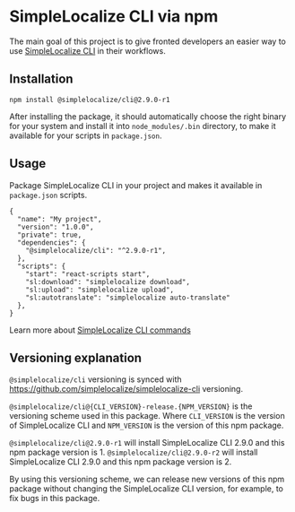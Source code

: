 # SimpleLocalize CLI via npm

The main goal of this project is to give fronted developers
an easier way to use [SimpleLocalize CLI](https://github.com/simplelocalize/simplelocalize-cli)
in their workflows. 

## Installation

```
npm install @simplelocalize/cli@2.9.0-r1
```

After installing the package, it should automatically choose the right binary for 
your system and install it into `node_modules/.bin` directory, to make it available for your
scripts in `package.json`.

## Usage

Package SimpleLocalize CLI in your project and makes it available in `package.json` scripts.


```
{
  "name": "My project",
  "version": "1.0.0",
  "private": true,
  "dependencies": {
    "@simplelocalize/cli": "^2.9.0-r1",
  },
  "scripts": {
    "start": "react-scripts start",
    "sl:download": "simplelocalize download",
    "sl:upload": "simplelocalize upload",
    "sl:autotranslate": "simplelocalize auto-translate"
  },
}
```

Learn more about [SimpleLocalize CLI commands](https://github.com/simplelocalize/simplelocalize-cli)

## Versioning explanation

`@simplelocalize/cli` versioning is synced with https://github.com/simplelocalize/simplelocalize-cli versioning.

`@simplelocalize/cli@{CLI_VERSION}-release.{NPM_VERSION}` is the versioning scheme used in this package.
Where `CLI_VERSION` is the version of SimpleLocalize CLI and `NPM_VERSION` is the version of this npm package.

`@simplelocalize/cli@2.9.0-r1` will install SimpleLocalize CLI 2.9.0 and this npm package version is 1.
`@simplelocalize/cli@2.9.0-r2` will install SimpleLocalize CLI 2.9.0 and this npm package version is 2.

By using this versioning scheme, we can release new versions of this npm package
without changing the SimpleLocalize CLI version, for example, to fix bugs in this package.